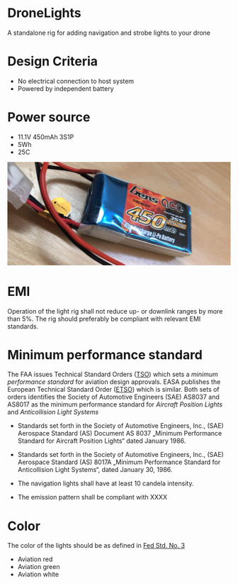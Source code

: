 # DroneLights
A standalone rig for adding navigation and strobe lights to your drone

# Design Criteria
* No electrical connection to host system
* Powered by independent battery

# Power source
* 11.1V 450mAh 3S1P
* 5Wh
* 25C

![Battery](https://github.com/arildj78/DroneLights/raw/master/images/IMG_8416.JPG)

# EMI
Operation of the light rig shall not reduce up- or downlink ranges by more than 5%. The rig should preferably be compliant with relevant EMI standards.

# Minimum performance standard
The FAA issues Technical Standard Orders ([TSO]) which sets a *minimum performance standard* for aviation design approvals. EASA publishes the European Technical Standard Order ([ETSO]) which is similar. Both sets of orders identifies the Society of Automotive Engineers (SAE) AS8037 and AS8017 as the minimum performance standard for *Aircraft Position Lights* and *Anticollision Light Systems*

* Standards set forth in the Society of Automotive Engineers, Inc., (SAE) Aerospace Standard (AS) Document AS 8037 „Minimum Performance Standard for Aircraft Position Lights“ dated January 1986.
* Standards set forth in the Society of Automotive Engineers, Inc., (SAE) Aerospace Standard (AS) 8017A „Minimum Performance Standard for Anticollision Light Systems“, dated January 30, 1986.


* The navigation lights shall have at least 10 candela intensity.
* The emission pattern shall be compliant with XXXX

# Color
The color of the lights should be as defined in [Fed Std. No. 3][FS3]
* Aviation red
* Aviation green
* Aviation white


[FS3]:  /requirements/FED-STD-3.PDF
[ETSO]: /requirements/CS-ETSO.pdf
[TSO]:  /requirements/TSO_C30_C96.pdf
